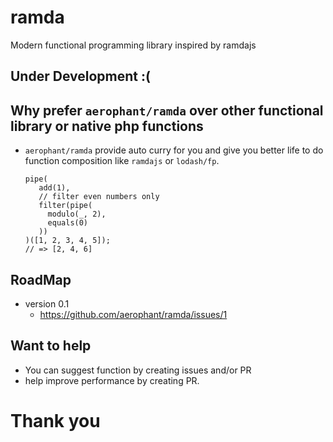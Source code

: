 # ramda
Modern functional programming library inspired by ramdajs

## Under Development :(

## Why prefer `aerophant/ramda` over other functional library or native php functions
- `aerophant/ramda` provide auto curry for you and give you better life to do function composition like `ramdajs` or `lodash/fp`.

      pipe(
         add(1),
         // filter even numbers only
         filter(pipe(
           modulo(_, 2),
           equals(0)
         ))
      )([1, 2, 3, 4, 5]);
      // => [2, 4, 6]
      
## RoadMap
- version 0.1
    - https://github.com/aerophant/ramda/issues/1
    
## Want to help
- You can suggest function by creating issues and/or PR
- help improve performance by creating PR.

# Thank you
